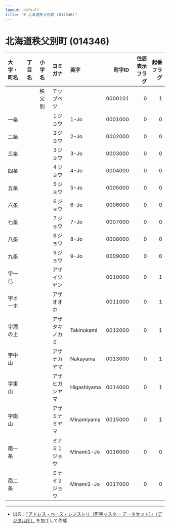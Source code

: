 ```yaml
---
layout: default
title: "# 北海道秩父別町 (014346)"
---
```


# 北海道秩父別町 (014346)

| 大字・町名 | 丁目名 | 小字名 | ヨミガナ | 英字 | 町字ID | 住居表示フラグ | 起番フラグ |
|:--------|:------|:------|:-----------------|:---------------------|--------:|----------:|--------:|
|  |  | 秩父別 | チップベツ |  | 0000101 | 0 | 1 |
| 一条 |  |  | １ジョウ | 1-Jo | 0001000 | 0 | 0 |
| 二条 |  |  | ２ジョウ | 2-Jo | 0002000 | 0 | 0 |
| 三条 |  |  | ３ジョウ | 3-Jo | 0003000 | 0 | 0 |
| 四条 |  |  | ４ジョウ | 4-Jo | 0004000 | 0 | 0 |
| 五条 |  |  | ５ジョウ | 5-Jo | 0005000 | 0 | 0 |
| 六条 |  |  | ６ジョウ | 6-Jo | 0006000 | 0 | 0 |
| 七条 |  |  | ７ジョウ | 7-Jo | 0007000 | 0 | 0 |
| 八条 |  |  | ８ジョウ | 8-Jo | 0008000 | 0 | 0 |
| 九条 |  |  | ９ジョウ | 9-Jo | 0009000 | 0 | 0 |
| 字一已 |  |  | アザイツヤン |  | 0010000 | 0 | 1 |
| 字オーホ |  |  | アザオオホ |  | 0011000 | 0 | 1 |
| 字滝の上 |  |  | アザタキノカミ | Takinokami | 0012000 | 0 | 1 |
| 字中山 |  |  | アザナカヤマ | Nakayama | 0013000 | 0 | 1 |
| 字東山 |  |  | アザヒガシヤマ | Higashiyama | 0014000 | 0 | 1 |
| 字南山 |  |  | アザミナミヤマ | Minamiyama | 0015000 | 0 | 1 |
| 南一条 |  |  | ミナミ１ジョウ | Minami1-Jo | 0016000 | 0 | 0 |
| 南二条 |  |  | ミナミ２ジョウ | Minami2-Jo | 0017000 | 0 | 0 |

---

- 出典：[「アドレス・ベース・レジストリ（町字マスター データセット）』（デジタル庁）](https://www.digital.go.jp/policies/base_registry_address/) を加工して作成
